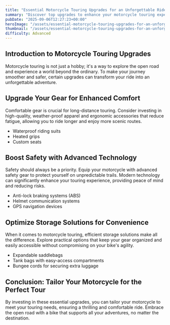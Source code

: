 ```yaml
---
title: "Essential Motorcycle Touring Upgrades for an Unforgettable Ride"
summary: "Discover top upgrades to enhance your motorcycle touring experience and boost safety."
pubDate: "2025-09-06T12:27:23+00:00"
heroImage: "/assets/essential-motorcycle-touring-upgrades-for-an-unforgettable-ride-hero.jpg"
thumbnail: "/assets/essential-motorcycle-touring-upgrades-for-an-unforgettable-ride-thumb.jpg"
difficulty: Advanced
---
```


<h2>Introduction to Motorcycle Touring Upgrades</h2>
<p>Motorcycle touring is not just a hobby; it's a way to explore the open road and experience a world beyond the ordinary. To make your journey smoother and safer, certain upgrades can transform your ride into an unforgettable adventure.</p>

<h2>Upgrade Your Gear for Enhanced Comfort</h2>
<p>Comfortable gear is crucial for long-distance touring. Consider investing in high-quality, weather-proof apparel and ergonomic accessories that reduce fatigue, allowing you to ride longer and enjoy more scenic routes.</p>
<ul>
  <li>Waterproof riding suits</li>
  <li>Heated grips</li>
  <li>Custom seats</li>
</ul>

<h2>Boost Safety with Advanced Technology</h2>
<p>Safety should always be a priority. Equip your motorcycle with advanced safety gear to protect yourself on unpredictable trails. Modern technology can significantly enhance your touring experience, providing peace of mind and reducing risks.</p>
<ul>
  <li>Anti-lock braking systems (ABS)</li>
  <li>Helmet communication systems</li>
  <li>GPS navigation devices</li>
</ul>

<h2>Optimize Storage Solutions for Convenience</h2>
<p>When it comes to motorcycle touring, efficient storage solutions make all the difference. Explore practical options that keep your gear organized and easily accessible without compromising on your bike's agility.</p>
<ul>
  <li>Expandable saddlebags</li>
  <li>Tank bags with easy-access compartments</li>
  <li>Bungee cords for securing extra luggage</li>
</ul>

<h2>Conclusion: Tailor Your Motorcycle for the Perfect Tour</h2>
<p>By investing in these essential upgrades, you can tailor your motorcycle to meet your touring needs, ensuring a thrilling and comfortable ride. Embrace the open road with a bike that supports all your adventures, no matter the destination.</p>